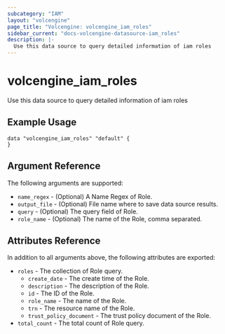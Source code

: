 ```yaml
---
subcategory: "IAM"
layout: "volcengine"
page_title: "Volcengine: volcengine_iam_roles"
sidebar_current: "docs-volcengine-datasource-iam_roles"
description: |-
  Use this data source to query detailed information of iam roles
---
```

# volcengine_iam_roles
Use this data source to query detailed information of iam roles
## Example Usage
```hcl
data "volcengine_iam_roles" "default" {
}
```
## Argument Reference
The following arguments are supported:
* `name_regex` - (Optional) A Name Regex of Role.
* `output_file` - (Optional) File name where to save data source results.
* `query` - (Optional) The query field of Role.
* `role_name` - (Optional) The name of the Role, comma separated.

## Attributes Reference
In addition to all arguments above, the following attributes are exported:
* `roles` - The collection of Role query.
    * `create_date` - The create time of the Role.
    * `description` - The description of the Role.
    * `id` - The ID of the Role.
    * `role_name` - The name of the Role.
    * `trn` - The resource name of the Role.
    * `trust_policy_document` - The trust policy document of the Role.
* `total_count` - The total count of Role query.


